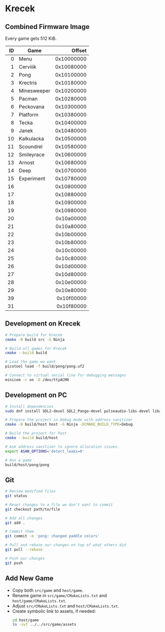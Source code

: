 # Krecek

## Combined Firmware Image

Every game gets 512 KiB.

| ID | Game        |     Offset |
|---:|-------------|-----------:|
|  0 | Menu        | 0x10000000 |
|  1 | Cerviiik    | 0x10080000 |
|  2 | Pong        | 0x10100000 |
|  3 | Krectris    | 0x10180000 |
|  4 | Minesweeper | 0x10200000 |
|  5 | Pacman      | 0x10280000 |
|  6 | Peckovana   | 0x10300000 |
|  7 | Platform    | 0x10380000 |
|  8 | Tecka       | 0x10400000 |
|  9 | Janek       | 0x10480000 |
| 10 | Kalkulacka  | 0x10500000 |
| 11 | Scoundrel   | 0x10580000 |
| 12 | Smileyrace  | 0x10600000 |
| 13 | Arnost      | 0x10680000 |
| 14 | Deep        | 0x10700000 |
| 15 | Experiment  | 0x10780000 |
| 16 |             | 0x10800000 |
| 17 |             | 0x10880000 |
| 18 |             | 0x10900000 |
| 19 |             | 0x10980000 |
| 20 |             | 0x10a00000 |
| 21 |             | 0x10a80000 |
| 22 |             | 0x10b00000 |
| 23 |             | 0x10b80000 |
| 24 |             | 0x10c00000 |
| 25 |             | 0x10c80000 |
| 26 |             | 0x10d00000 |
| 27 |             | 0x10d80000 |
| 28 |             | 0x10e00000 |
| 29 |             | 0x10e80000 |
| 39 |             | 0x10f00000 |
| 31 |             | 0x10f80000 |

## Development on Krecek

```bash
# Prepare build for Krecek
cmake -B build src -G Ninja

# Build all games for Krecek
cmake --build build

# Load the game we want
picotool load -f build/pong/pong.uf2

# Connect to virtual serial line for debugging messages
minicom -c on -D /dev/ttyACM0
```

## Development on PC

```bash
# Install dependencies
sudo dnf install SDL2-devel SDL2_Pango-devel pulseaudio-libs-devel libasan

# Prepare the project in Debug mode with address sanitizer
cmake -B build/host host -G Ninja -DCMAKE_BUILD_TYPE=Debug

# Build the project for host
cmake --build build/host

# Ask address sanitizer to ignore allocation issues.
export ASAN_OPTIONS='detect_leaks=0'

# Run a game
build/host/pong/pong
```

## Git

```bash
# Review modified files
git status

# Reset changes to a file we don't want to commit
git checkout path/to/file

# Add all changes
git add .

# Commit them
git commit -m 'pong: changed paddle colors'

# Pull and rebase our changes on top of what others did
git pull --rebase

# Push our changes
git push
```

## Add New Game

- Copy both `src/game` and `host/game`.
- Rename game in `src/game/CMakeLists.txt` and `host/game/CMakeLists.txt`.
- Adjust `src/CMakeLists.txt` and `host/CMakeLists.txt`.
- Create symbolic link to assets, if needed:
  ```bash
  cd host/game
  ln -svf ../../src/game/assets
  ```
